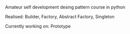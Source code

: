 Amateur self development desing pattern course in python

Realised:
Builder,
Factory,
Abstract Factory,
Singleton

Currently working on:
Prototype
